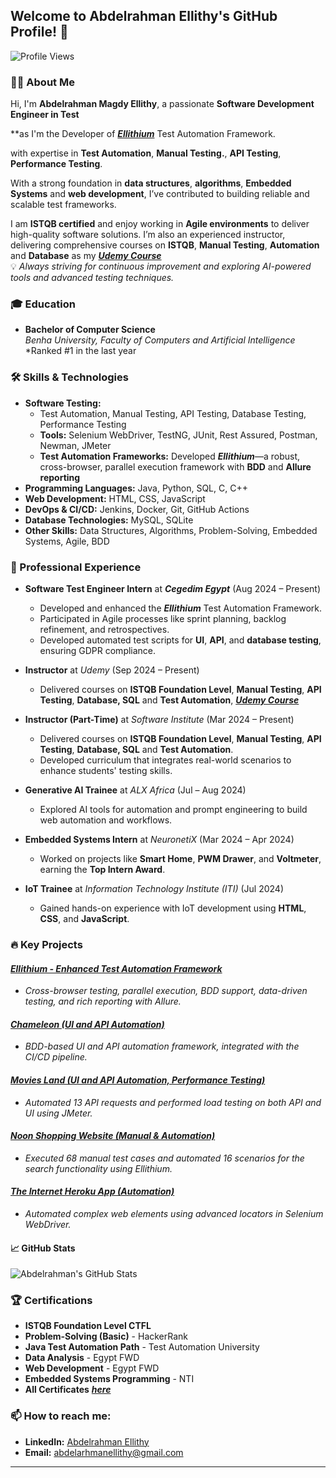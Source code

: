 ## Welcome to Abdelrahman Ellithy's GitHub Profile! 👋

![Profile Views](https://komarev.com/ghpvc/?username=Abdelrhman-Ellithy-Ellithium&style=flat-square&color=blue)

### 👨‍💻 About Me
Hi, I'm **Abdelrahman Magdy Ellithy**, a passionate **Software Development Engineer in Test** 

**as I'm the Developer of **[_Ellithium_](https://github.com/Abdelrhman-Ellithy/Ellithium)** Test Automation Framework.

with expertise in **Test Automation**, **Manual Testing.**, **API Testing**, **Performance Testing**.

 With a strong foundation in **data structures**, **algorithms**, **Embedded Systems** and **web development**, I’ve contributed to building reliable and scalable test frameworks.

I am **ISTQB certified** and enjoy working in **Agile environments** to deliver high-quality software solutions. I’m also an experienced instructor, delivering comprehensive courses on **ISTQB**, **Manual Testing**, **Automation** and **Database** as my **[_Udemy Course_](https://www.udemy.com/course/master-software-testing-istqb-manual-api-automation-ai/?referralCode=A8859E275D4CC5EFD6B1)**  
💡 *Always striving for continuous improvement and exploring AI-powered tools and advanced testing techniques.*

### 🎓 Education
- **Bachelor of Computer Science**  
  *Benha University, Faculty of Computers and Artificial Intelligence*  
  *Ranked #1 in the last year  

### 🛠️ Skills & Technologies
- **Software Testing:**
  - Test Automation, Manual Testing, API Testing, Database Testing, Performance Testing
  - **Tools:** Selenium WebDriver, TestNG, JUnit, Rest Assured, Postman, Newman, JMeter
  - **Test Automation Frameworks:** Developed **_Ellithium_**—a robust, cross-browser, parallel execution framework with **BDD** and **Allure reporting**
- **Programming Languages:** Java, Python, SQL, C, C++
- **Web Development:** HTML, CSS, JavaScript
- **DevOps & CI/CD:** Jenkins, Docker, Git, GitHub Actions
- **Database Technologies:** MySQL, SQLite
- **Other Skills:** Data Structures, Algorithms, Problem-Solving, Embedded Systems, Agile, BDD

### 💼 Professional Experience
- **Software Test Engineer Intern** at **_Cegedim Egypt_** (Aug 2024 – Present)  
  - Developed and enhanced the **_Ellithium_** Test Automation Framework.
  - Participated in Agile processes like sprint planning, backlog refinement, and retrospectives.
  - Developed automated test scripts for **UI**, **API**, and **database testing**, ensuring GDPR compliance.

- **Instructor** at *Udemy* (Sep 2024 – Present)  
  - Delivered courses on **ISTQB Foundation Level**, **Manual Testing**, **API Testing**, **Database, SQL** and **Test Automation**, **[_Udemy Course_](https://www.udemy.com/course/master-software-testing-istqb-manual-api-automation-ai/?referralCode=A8859E275D4CC5EFD6B1)** 
  
- **Instructor (Part-Time)** at *Software Institute* (Mar 2024 – Present)  
  - Delivered courses on **ISTQB Foundation Level**, **Manual Testing**, **API Testing**, **Database, SQL** and **Test Automation**.
  - Developed curriculum that integrates real-world scenarios to enhance students' testing skills.

- **Generative AI Trainee** at *ALX Africa* (Jul – Aug 2024)  
  - Explored AI tools for automation and prompt engineering to build web automation and workflows.

- **Embedded Systems Intern** at *NeuronetiX* (Mar 2024 – Apr 2024)  
  - Worked on projects like **Smart Home**, **PWM Drawer**, and **Voltmeter**, earning the **Top Intern Award**.

- **IoT Trainee** at *Information Technology Institute (ITI)* (Jul 2024)  
  - Gained hands-on experience with IoT development using **HTML**, **CSS**, and **JavaScript**.

### 🔥 Key Projects

#### **[_Ellithium - Enhanced Test Automation Framework_](https://github.com/Abdelrhman-Ellithy/Ellithium)**  
- *Cross-browser testing, parallel execution, BDD support, data-driven testing, and rich reporting with Allure.*

#### **[_Chameleon (UI and API Automation)_](https://gitlab.com/internship202408/chameleon/-/tree/Development/AdminPortal/TestAdminPortal?ref_type=heads)**  
- *BDD-based UI and API automation framework, integrated with the CI/CD pipeline.*

#### **[_Movies Land (UI and API Automation, Performance Testing)_](https://github.com/Abdelrhman-Ellithy/Movies-Land)**  
- *Automated 13 API requests and performed load testing on both API and UI using JMeter.*

#### **[_Noon Shopping Website (Manual & Automation)_](https://github.com/Abdelrhman-Ellithy/Noon-Shopping-Website-Manual-Automation-)**  
- *Executed 68 manual test cases and automated 16 scenarios for the search functionality using _Ellithium_.*

#### **[_The Internet Heroku App (Automation)_](https://github.com/Abdelrhman-Ellithy/The-Internet-Herokuapp)**  
- *Automated complex web elements using advanced locators in Selenium WebDriver.*

#### 📈 GitHub Stats
![Abdelrahman's GitHub Stats](https://github-readme-stats.vercel.app/api?username=Abdelrhman-Ellithy&show_icons=true&theme=radical&cache_seconds=8640)

### 🏆 Certifications
- **ISTQB Foundation Level CTFL**  
- **Problem-Solving (Basic)** - HackerRank  
- **Java Test Automation Path** - Test Automation University  
- **Data Analysis** - Egypt FWD  
- **Web Development** - Egypt FWD  
- **Embedded Systems Programming** - NTI
- **All Certificates** **[_here_](https://drive.google.com/drive/folders/1WDPOxoBiC727yxxh8mWnnPE990W_PXed?usp=drive_link)**

### 📫 How to reach me:
- **LinkedIn:** [Abdelrahman Ellithy](https://www.linkedin.com/in/abdelrahman-ellithy-3841a7270/)  
- **Email:** abdelarhmanellithy@gmail.com  

---